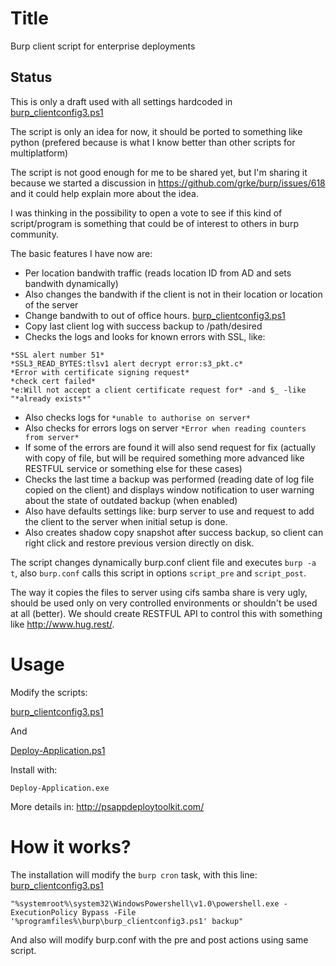 Title
======

Burp client script for enterprise deployments

Status
------

This is only a draft used with all settings hardcoded in [burp_clientconfig3.ps1](SupportFiles/scripts/burp_clientconfig3.ps1)

The script is only an idea for now, it should be ported to something like python (prefered because is what I know better than other scripts for multiplatform)

The script is not good enough for me to be shared yet, but I'm sharing it because we started a discussion in https://github.com/grke/burp/issues/618 and it could help explain more about the idea. 


I was thinking in the possibility to open a vote to see if this kind of script/program is something that could be of interest to others in burp community.

The basic features I have now are:

* Per location bandwith traffic (reads location ID from AD and sets bandwith dynamically)
* Also changes the bandwith if the client is not in their location or location of the server
* Change bandwith to out of office hours. [burp_clientconfig3.ps1](SupportFiles/scripts/burp_clientconfig3.ps1#L143)
* Copy last client log with success backup to /path/desired
* Checks the logs and looks for known errors with SSL, like: 
```
*SSL alert number 51*
*SSL3_READ_BYTES:tlsv1 alert decrypt error:s3_pkt.c*
*Error with certificate signing request*
*check cert failed*
*e:Will not accept a client certificate request for* -and $_ -like "*already exists*"
```
* Also checks logs for `*unable to authorise on server*`
* Also checks for errors logs on server `*Error when reading counters from server*`
* If some of the errors are found it will also send request for fix (actually with copy of file, but will be required something more advanced like RESTFUL service or something else for these cases)
* Checks the last time a backup was performed (reading date of log file copied on the client) and displays window notification to user warning about the state of outdated backup (when enabled)
* Also have defaults settings like: burp server to use and request to add the client to the server when initial setup is done.
* Also creates shadow copy snapshot after success backup, so client can right click and restore previous version directly on disk.

The script changes dynamically burp.conf client file and executes `burp -a t`, also `burp.conf` calls this script in options `script_pre` and `script_post`.

The way it copies the files to server using cifs samba share is very ugly, should be used only on very controlled environments or shouldn't be used at all (better). We should create RESTFUL API to control this with something like http://www.hug.rest/.

Usage
=====

Modify the scripts:

[burp_clientconfig3.ps1](SupportFiles/scripts/burp_clientconfig3.ps1)

And

[Deploy-Application.ps1](Deploy-Application.ps1)

Install with:

    Deploy-Application.exe

More details in: http://psappdeploytoolkit.com/

How it works? 
=============

The installation will modify the `burp cron` task, with this line: [burp_clientconfig3.ps1](SupportFiles/scripts/burp_clientconfig3.ps1#L369)

    "%systemroot%\system32\WindowsPowershell\v1.0\powershell.exe -ExecutionPolicy Bypass -File '%programfiles%\burp\burp_clientconfig3.ps1' backup"

And also will modify burp.conf with the pre and post actions using same script.
